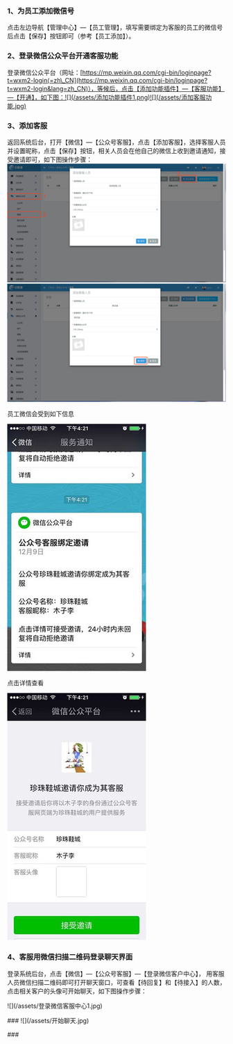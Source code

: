 ### 1、为员工添加微信号

点击左边导航【管理中心】—【员工管理】，填写需要绑定为客服的员工的微信号后点击【保存】按钮即可（参考【员工添加】）。

### 2、登录微信公众平台开通客服功能

登录微信公众平台（网址：[https://mp.weixin.qq.com/cgi-bin/loginpage?t=wxm2-login⟨=zh\_CN](https://mp.weixin.qq.com/cgi-bin/loginpage?t=wxm2-login&lang=zh_CN)），等候后，点击【添加功能插件】—【客服功能】—【开通】，如下图：![](/assets/添加功能插件1.png)![](/assets/添加客服功能.jpg)

### 3、添加客服

返回系统后台，打开【微信】—【公众号客服】，点击【添加客服】，选择客服人员并设置昵称，点击【保存】按钮，相关人员会在他自己的微信上收到邀请通知，接受邀请即可，如下图操作步骤：![](/assets/weixin-2.png)![](/assets/weixin-3.png)

员工微信会受到如下信息

![](/assets/weixin-4.jpg)

点击详情查看

![](/assets/o.jpg)





### 4、客服用微信扫描二维码登录聊天界面

登录系统后台，点击【微信】—【公众号客服】—【登录微信客户中心】， 用客服人员微信扫描二维码即可打开聊天窗口，可查看【待回复】和【待接入】的人数，点击相关客户的头像可开始聊天，如下图操作步骤：

!\[\]\(/assets/登录微信客服中心1.jpg\)

\#\#\# !\[\]\(/assets/开始聊天.jpg\)

\#\#\#

